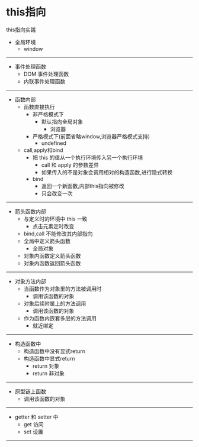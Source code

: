 # this指向
this指向实践
- 全局环境
	- window
- --
- 事件处理函数
	- DOM 事件处理函数
	- 内联事件处理函数
- --
- 函数内部
	- 函数直接执行
		- 非严格模式下
			- 默认指向全局对象
				- 浏览器
		- 严格模式下(前面省略window,浏览器严格模式支持)
			- undefined 
	- call,apply和bind
		- 把 this 的值从一个执行环境传入另一个执行环境
			- call 和 apply 的参数差异
			- 如果传入的不是对象会调用相对的构造函数,进行隐式转换
		- bind 
			- 返回一个新函数,内部this指向被修改
			- 只会改变一次
- --
- 箭头函数内部
	- 与定义时的环境中 this 一致
		- 点击元素定时改变
	- bind,call 不能修改其内部指向
	- 全局中定义箭头函数
		- 全局对象
	- 对象内函数定义箭头函数
	- 对象内函数返回箭头函数
- --
- 对象方法内部
	- 当函数作为对象里的方法被调用时
		- 调用该函数的对象
	- 对象后续附属上的方法调用
		- 调用该函数的对象
	- 作为函数内嵌套多层的方法调用
		- 就近绑定
- --
- 构造函数中
	- 构造函数中没有显式return
	- 构造函数中显式return
		- return 对象
		- return 非对象
- --
- 原型链上函数
	- 调用该函数的对象
- --
- getter 和 setter 中
	- get 访问
	- set 设置
- --
